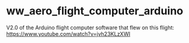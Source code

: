 # ww_aero_flight_computer_arduino
V2.0 of the Arduino flight computer software that flew on this flight: https://www.youtube.com/watch?v=jvh23KLzXWI
